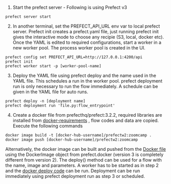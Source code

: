 1. Start the prefect server - Following is using Prefect v3
```console
prefect server start
```

2. In another terminal, set the PREFECT_API_URL env var to local prefect server. Prefect init creates a prefect.yaml file, just running prefect init gives the interactive mode to choose any recipie (S3, local, docker etc). Once the YAML is edited to required configurations, start a worker in a new worker pool. The process worker pool is created in the UI.
```console
prefect config set PREFECT_API_URL=http://127.0.0.1:4200/api
prefect init
prefect worker start -p [worker-pool-name]
```

3. Deploy the YAML file using prefect deploy and the name used in the YAML file. This schedules a run in the worker pool. prefect deployment run is only necessary to run the flow immediately. A schedule can be given in the YAML file for auto runs.
```console
prefect deploy -n [deployment name]
prefect deployment run 'file.py:flow_entrypoint'
```

4. Create a docker file from prefecthq/prefect:3.2.2, required libraries are installed from [docker-requirements](./docker-requirements.txt) , flow codes and data are copied. Execute the following commands
```console
docker image build -t [docker-hub-username]/prefectw2:zoomcamp .
docker image push [docker-hub-username]/prefectw2:zoomcamp
```
Alternatively, the docker image can be built and pushed from the [Docker file](./Dockerfile) using the DockerImage object from prefect.docker (version 3 is completely different from version 2). The deploy() method can be used for a flow with the name, image and parameters. A worker has to be started as in step 2 and the [docker deploy code](./docker-deploy.py) can be run. Deployment can be run immediately using prefect deployment run as step 3 or scheduled. 